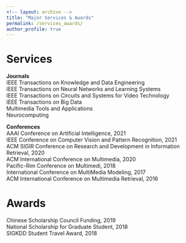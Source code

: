 ```yaml
---
<!-- layout: archive -->
title: "Major Services & Awards"
permalink: /services_awards/
author_profile: true
---
```


# Services
<b>Journals</b>  
IEEE Transactions on Knowledge and Data Engineering  
IEEE Transactions on Neural Networks and Learning Systems  
IEEE Transactions on Circuits and Systems for Video Technology  
IEEE Transactions on Big Data  
Multimedia Tools and Applications  
Neurocomputing  

<b>Conferences</b>  
AAAI Conference on Artificial Intelligence, 2021  
IEEE Conference on Computer Vision and Pattern Recognition, 2021  
ACM SIGIR Conference on Research and Development in Information Retrieval, 2020  
ACM International Conference on Multimedia, 2020  
Pacific-Rim Conference on Multimedi, 2018  
International Conference on MultiMedia Modeling, 2017  
ACM International Conference on Multimedia Retrieval, 2016  

# Awards
Chinese Scholarship Council Funding, 2019  
National Scholarship for Graduate Student, 2018  
SIGKDD Student Travel Award, 2018    
